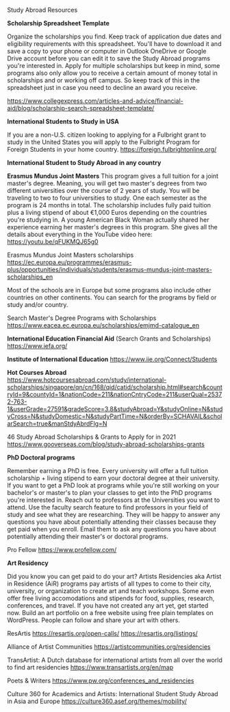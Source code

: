 Study Abroad Resources

**Scholarship Spreadsheet Template**

Organize the scholarships you find. Keep track of application due dates and eligibility requirements with this spreadsheet. You'll have to download it and save a copy to your phone or computer in Outlook OneDrive or Google Drive account before you can edit it to save the Study Abroad programs you're interested in. Apply for multiple scholarships but keep in mind, some programs also only allow you to receive a certain amount of money total in scholarships and or working off campus. So keep track of this in the spreadsheet just in case you need to decline an award you receive. 

https://www.collegexpress.com/articles-and-advice/financial-aid/blog/scholarship-search-spreadsheet-template/


**International Students to Study in USA**

If you are a non-U.S. citizen looking to applying for a Fulbright grant to study in the United States you will apply to the Fulbright Program for Foreign Students in your home country.
https://foreign.fulbrightonline.org/

**International Student to Study Abroad in any country**

**Erasmus Mundus Joint Masters**
This program gives a full tuition for a joint master's degree. Meaning, you will get two master's degrees from two different universities over the course of 2 years of study. You will be traveling to two to four universities to study. One each semester as the program is 24 months in total. The scholarship includes fully paid tuition plus a living stipend of about €1,000 Euros depending on the countries you're studying in. A young American Black Woman actually shared her experience earning her master's degrees in this program. She gives all the details about everything in the YouTube video here: https://youtu.be/qFUKMQJ65g0

Erasmus Mundus Joint Masters scholarships
https://ec.europa.eu/programmes/erasmus-plus/opportunities/individuals/students/erasmus-mundus-joint-masters-scholarships_en

Most of the schools are in Europe but some programs also include other countries on other continents. You can search for the programs by field or study and/or country. 

Search Master's Degree Programs with Scholarships
https://www.eacea.ec.europa.eu/scholarships/emjmd-catalogue_en





**International Education Financial Aid** (Search Grants and Scholarships) 
https://www.iefa.org/



**Institute of International Education**
https://www.iie.org/Connect/Students


**Hot Courses Abroad**
https://www.hotcoursesabroad.com/study/international-scholarships/singapore/qn/cn/168/qid/catid/scholarship.html#search&countryId=9&countyId=1&nationCode=211&nationCntryCode=211&userQual=25372-763-1&userGrade=27591&gradeScore=3.8&studyAbroad=Y&studyOnline=N&studyCross=N&studyDomestic=N&studyPartTime=N&orderBy=SCHAVAIL&scholarSearch=true&manStdyAbrdFlg=N


46 Study Abroad Scholarships & Grants to Apply for in 2021
https://www.gooverseas.com/blog/study-abroad-scholarships-grants




**PhD Doctoral programs**

Remember earning a PhD is free. Every university will offer a full tuition scholarship + living stipend to earn your doctoral degree at their university. If you want to get a PhD look at programs while you're still working on your bachelor's or master's to plan your classes to get into the PhD programs you're interested in. Reach out to professors at the Universities you want to attend. Use the faculty search feature to find professors in your field of study and see what they are researching. They will be happy to answer any questions you have about potentially attending their classes because they get paid when you enroll. Email them to ask any questions you have about potentially attending their master's or doctoral programs.

Pro Fellow
https://www.profellow.com/




**Art Residency**

Did you know you can get paid to do your art? Artists Residencies aka Artist in Residence (AiR) programs pay artists of all types to come to their city, university, or organization to create art and teach workshops. Some even offer free living accomodations and stipends for food, supplies, research, conferences, and travel. If you have not created any art yet, get started now. Build an art portfolio on a free website using free plain templates on WordPress. People can follow and share your art with others. 


ResArtis
https://resartis.org/open-calls/
https://resartis.org/listings/


Alliance of Artist Communities
https://artistcommunities.org/residencies


TransArtist: A Dutch database for international artists from all over the world to find art residencies
https://www.transartists.org/en/map


Poets & Writers 
https://www.pw.org/conferences_and_residencies


Culture 360 for Academics and Artists: International Student Study Abroad in Asia and Europe 
https://culture360.asef.org/themes/mobility/

